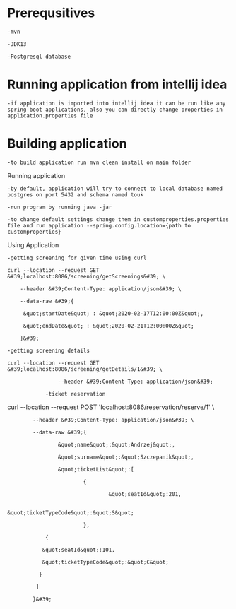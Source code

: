 # Prerequsitives

    -mvn

    -JDK13

    -Postgresql database

# Running application from intellij idea

    -if application is imported into intellij idea it can be run like any spring boot applications, also you can directly change properties in application.properties file

# Building application

    -to build application run mvn clean install on main folder

Running application

    -by default, application will try to connect to local database named postgres on port 5432 and schema named touk

    -run program by running java -jar

    -to change default settings change them in customproperties.properties file and run application --spring.config.location={path to customproperties}

Using Application

    -getting screening for given time using curl

    curl --location --request GET &#39;localhost:8086/screening/getScreenings&#39; \

        --header &#39;Content-Type: application/json&#39; \

        --data-raw &#39;{

         &quot;startDate&quot; : &quot;2020-02-17T12:00:00Z&quot;,

         &quot;endDate&quot; : &quot;2020-02-21T12:00:00Z&quot;

        }&#39;

    -getting screening details

    curl --location --request GET &#39;localhost:8086/screening/getDetails/1&#39; \

                    --header &#39;Content-Type: application/json&#39;

                -ticket reservation

curl --location --request POST &#39;localhost:8086/reservation/reserve/1&#39; \

            --header &#39;Content-Type: application/json&#39; \

            --data-raw &#39;{

                    &quot;name&quot;:&quot;Andrzej&quot;,

                    &quot;surname&quot;:&quot;Szczepanik&quot;,

                    &quot;ticketList&quot;:[

                            {

                                    &quot;seatId&quot;:201,

                                    &quot;ticketTypeCode&quot;:&quot;S&quot;

                            },

                {

               &quot;seatId&quot;:101,

               &quot;ticketTypeCode&quot;:&quot;C&quot;

              }

             ]

            }&#39;
